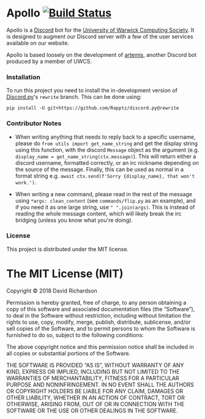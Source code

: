 # Apollo [![Build Status](https://travis-ci.org/davidjrichardson/apollo.svg?branch=master)](https://travis-ci.org/davidjrichardson/apollo)

Apollo is a [Discord](https://discordapp.com/) bot for the [University of Warwick Computing Society](https://uwcs.co.uk). It is designed to augment our Discord server with a few of the user services available on our website.

Apollo is based loosely on the development of [artemis](https://github.com/rhiannonmichelmore/artemis), another Discord bot produced by a member of UWCS.

### Installation

To run this project you need to install the in-development version of [Discord.py]()'s `rewrite` branch. This can be done using:

```
pip install -U git+https://github.com/Rapptz/discord.py@rewrite
```

### Contributor Notes

* When writing anything that needs to reply back to a specific username, please do `from utils import get_name_string` and get the display string using this function, with the discord `Message` object as the argument (e.g. `display_name = get_name_string(ctx.message)`). This will return either a discord username, formatted correctly, or an irc nickname depending on the source of the message. Finally, this can be used as normal in a format string e.g. `await ctx.send(f'Sorry {display_name}, that won't work.')`.

* When writing a new command, please read in the rest of the message using `*args: clean_content` (see `commands/flip.py` as an example), and if you need it as one large string, use `" ".join(args)`. This is instead of reading the whole message content, which will likely break the irc bridging (unless you know what you're doing).

### License

This project is distributed under the MIT license.

The MIT License (MIT)
=====================

Copyright © 2018 David Richardson

Permission is hereby granted, free of charge, to any person
obtaining a copy of this software and associated documentation
files (the “Software”), to deal in the Software without
restriction, including without limitation the rights to use,
copy, modify, merge, publish, distribute, sublicense, and/or sell
copies of the Software, and to permit persons to whom the
Software is furnished to do so, subject to the following
conditions:

The above copyright notice and this permission notice shall be
included in all copies or substantial portions of the Software.

THE SOFTWARE IS PROVIDED “AS IS”, WITHOUT WARRANTY OF ANY KIND,
EXPRESS OR IMPLIED, INCLUDING BUT NOT LIMITED TO THE WARRANTIES
OF MERCHANTABILITY, FITNESS FOR A PARTICULAR PURPOSE AND
NONINFRINGEMENT. IN NO EVENT SHALL THE AUTHORS OR COPYRIGHT
HOLDERS BE LIABLE FOR ANY CLAIM, DAMAGES OR OTHER LIABILITY,
WHETHER IN AN ACTION OF CONTRACT, TORT OR OTHERWISE, ARISING
FROM, OUT OF OR IN CONNECTION WITH THE SOFTWARE OR THE USE OR
OTHER DEALINGS IN THE SOFTWARE.
